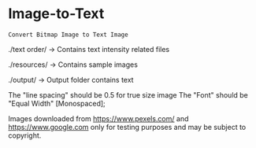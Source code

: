 # Image-to-Text

 `Convert Bitmap Image to Text Image`

 ./text order/  -> Contains text intensity related files

 ./resources/  ->  Contains sample images

 ./output/   -> Output folder contains text

 The "line spacing" should be 0.5 for true size image
 The "Font" should be "Equal Width" [Monospaced];

 Images downloaded from <https://www.pexels.com/> and <https://www.google.com> only for testing purposes and may be subject to copyright.
